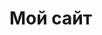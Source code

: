 <h1>Мой сайт</h1>
<img scr = '![image](https://github.com/KiberOlga/num_1/assets/136746915/a0a2a1c1-4dba-4cc7-997a-3678494f705a)'>
